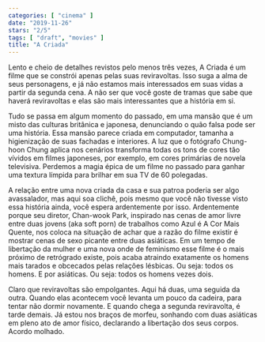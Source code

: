 ```yaml
---
categories: [ "cinema" ]
date: "2019-11-26"
stars: "2/5"
tags: [ "draft", "movies" ]
title: "A Criada"
---
```

Lento e cheio de detalhes revistos pelo menos três vezes, A Criada é um filme que se constrói apenas pelas suas reviravoltas. Isso suga a alma de seus personagens, e já não estamos mais interessados em suas vidas a partir da segunda cena. A não ser que você goste de tramas que sabe que haverá reviravoltas e elas são mais interessantes que a história em si.

Tudo se passa em algum momento do passado, em uma mansão que é um misto das culturas britânica e japonesa, denunciando o quão falsa pode ser uma história. Essa mansão parece criada em computador, tamanha a higienização de suas fachadas e interiores. A luz que o fotógrafo Chung-hoon Chung	aplica nos cenários transforma todas os tons de cores tão vívidos em filmes japoneses, por exemplo, em cores primárias de novela televisiva. Perdemos a magia épica de um filme no passado para ganhar uma textura límpida para brilhar em sua TV de 60 polegadas.

A relação entre uma nova criada da casa e sua patroa poderia ser algo avassalador, mas aqui soa clichê, pois mesmo que você não tivesse visto essa história ainda, você espera ardentemente por isso. Ardentemente porque seu diretor, Chan-wook Park, inspirado nas cenas de amor livre entre duas jovens (aka soft porn) de trabalhos como Azul é A Cor Mais Quente, nos coloca na situação de achar que a razão do filme existir é mostrar cenas de sexo picante entre duas asiáticas. Em um tempo de libertação da mulher e uma nova onde de feminismo esse filme é o mais próximo de retrógrado existe, pois acaba atraindo exatamente os homens mais tarados e obcecados pelas relações lésbicas. Ou seja: todos os homens. E por asiáticas. Ou seja: todos os homens vezes dois.

Claro que reviravoltas são empolgantes. Aqui há duas, uma seguida da outra. Quando elas acontecem você levanta um pouco da cadeira, para tentar não dormir novamente. E quando chega a segunda reviravolta, é tarde demais. Já estou nos braços de morfeu, sonhando com duas asiáticas em pleno ato de amor físico, declarando a libertação dos seus corpos. Acordo molhado.

